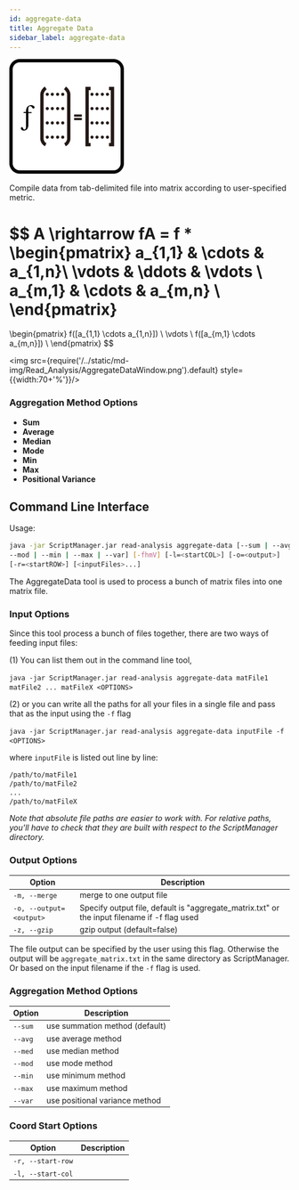 ```yaml
---
id: aggregate-data
title: Aggregate Data
sidebar_label: aggregate-data
---
```


![aggregate-data](/../static/icons/Read_Analysis/AggregateData_square.svg)

Compile data from tab-delimited file into matrix according to user-specified
metric.

$$
A \rightarrow
fA = 
f *
\begin{pmatrix}
  a_{1,1} & \cdots & a_{1,n}\\
  \vdots & \ddots & \vdots \\
  a_{m,1} & \cdots & a_{m,n} \\
\end{pmatrix}
=
\begin{pmatrix}
  f([a_{1,1} \cdots a_{1,n}]) \\
  \vdots \\
  f([a_{m,1} \cdots a_{m,n}]) \\
\end{pmatrix}
$$

<img src={require('/../static/md-img/Read_Analysis/AggregateDataWindow.png').default} style={{width:70+'%'}}/>

### Aggregation Method Options

* **Sum**
* **Average**
* **Median**
* **Mode**
* **Min**
* **Max**
* **Positional Variance**

## Command Line Interface

Usage:
```bash
java -jar ScriptManager.jar read-analysis aggregate-data [--sum | --avg | --med |
--mod | --min | --max | --var] [-fhmV] [-l=<startCOL>] [-o=<output>]
[-r=<startROW>] [<inputFiles>...]
```

The AggregateData tool is used to process a bunch of matrix files into one matrix file.


### Input Options

Since this tool process a bunch of files together, there are two ways of feeding input files:

(1) You can list them out in the command line tool,

`java -jar ScriptManager.jar read-analysis aggregate-data matFile1 matFile2 ... matFileX <OPTIONS>`

(2) or you can write all the paths for all your files in a single file and pass that as the input using the `-f` flag

`java -jar ScriptManager.jar read-analysis aggregate-data inputFile -f <OPTIONS>`

where `inputFile` is listed out line by line:

```
/path/to/matFile1
/path/to/matFile2
...
/path/to/matFileX
```

_Note that absolute file paths are easier to work with. For relative paths, you'll have to check that they are built with respect to the ScriptManager directory._


### Output Options

| Option | Description |
| ------ | ----------- |
| `-m, --merge` | merge to one output file |
| `-o, --output=<output>` | Specify output file, default is "aggregate_matrix.txt" or the input filename if -f flag used |
| `-z, --gzip`            | gzip output (default=false) |

The file output can be specified by the user using this flag. Otherwise the output will be `aggregate_matrix.txt` in the same directory as ScriptManager. Or based on the input filename if the `-f` flag is used.


### Aggregation Method Options

| Option | Description |
| ------ | ----------- |
| `--sum` | use summation method (default) |
| `--avg` | use average method |
| `--med` | use median method |
| `--mod` | use mode method |
| `--min` | use minimum method |
| `--max` | use maximum method |
| `--var` | use positional variance method |



### Coord Start Options

| Option | Description |
| ------ | ----------- |
| `-r, --start-row` |  |
| `-l, --start-col` |  |

[file-format]:/docs/Guides/Getting-Started/file-formats
